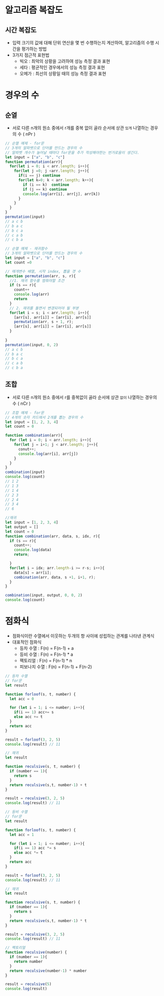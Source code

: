 # 알고리즘 복잡도

## 시간 복잡도
- 입력 크기의 값에 대해 단위 연산을 몇 번 수행하는지 계산하여, 알고리즘의 수행 시간을 평가하는 방법
- 3가지 점근적 표현법
  - 빅오 : 최악의 상황을 고려하여 성능 측정 결과 표현
  - 세타 : 평균적인 경우에서의 성능 측정 결과 표현
  - 오메가 : 최선의 상황일 때의 성능 측정 결과 표현

# 경우의 수 

## 순열
- 서로 다른 n개의 원소 중에서 r개를 중복 없이 골라 순서에 상관 `있게` 나열하는 경우의 수 ( nPr )

```javascript
// 순열 예제 - for문
// 3개의 알파벳으로 단어를 만드는 경우의 수
// 알파벳 개수가 늘어날 때마다 for문을 추가 작성해야한는 번거로움이 생긴다.
let input = ["a", "b", "c"]
function permutation(arr){
  for(let i = 0; i < arr.length; i++){
    for(let j =0; j <arr.length; j++){
      if(i == j) continue
      for(let k=0; k < arr.length; k++){
        if (i == k)  continue
        if (j == k) continue
        console.log(arr[i], arr[j], arr[k])
      }
    }
  }
}
permutation(input)
// a c b
// b a c
// b c a
// c a b
// c b a
```
```javascript
// 순열 예제 - 재귀함수
// 3개의 알파벳으로 단어를 만드는 경우의 수
let input = ["a", "b", "c"]
let count =0

// 매개변수 배열, 시작 index, 뽑을 갯 수
function permutation(arr, s, r){
  //1. 재귀 함수를 멈춰야할 조건
  if (s == r){
    count++
    console.log(arr)
    return
  }
  // 2. 재귀를 돌면서 변경되어야 될 부분 
  for(let i = s; i < arr.length; i++){
    [arr[s], arr[i]] = [arr[i], arr[s]]
    permutation(arr, s + 1, r);
    [arr[s], arr[i]] = [arr[i], arr[s]]
  }
  
}
permutation(input, 0, 2)
// a c b
// b a c
// b c a
// c a b
// c b a
```

## 조합
- 서로 다른 n개의 원소 중에서 r를 중복없이 골라 순서에 상관 `없이` 나열하는 경우의 수 ( nCr )
```javascript
// 조합 예제 - for문
// 4개의 숫자 카드에서 2개를 뽑는 경우의 수
let input = [1, 2, 3, 4]
let count = 0

function combination(arr){
  for (let i = 0; i < arr.length; i++){
    for(let j = i+1; j < arr.length; j++){
      conut++;
      console.log(arr[i], arr[j])
    }
  }
}
combination(input)
console.log(count)
// 1 2
// 1 3
// 1 4
// 2 3
// 2 4
// 3 4
// 6
```

```javascript
//재귀
let input = [1, 2, 3, 4]
let output = []
let count = 0
function combination(arr, data, s, idx, r){
  if (s == r){
    count++;
    console.log(data)
    return;

  }
  for(let i = idx; arr.length-i >= r-s; i++){
    data[s] = arr[i];
    combination(arr, data, s +1, i+1, r);
  }
}

combination(input, output, 0, 0, 2)
console.log(count)

```

# 점화식
- 점화식이란 수열에서 이웃하는 두개의 항 사이에 성립하는 관계를 나타낸 관계식
- 대표적인 점화식
  - 등차 수열 : F(n) = F(n-1) + a
  - 등비 수열 : F(n) = F(n-1) * a
  - 팩토리얼 : F(n) = F(n-1) * n
  - 피보나치 수열 : F(n) = F(n-1) + F(n-2)

```javascript
// 등차 수열
// for문
let result

function forloof(s, t, number) {
  let acc = 0

  for (let i = 1; i <= number; i++){
    if(i == 1) acc+= s
    else acc += t
  }
  return acc
}

result = forloof(3, 2, 5)
console.log(result) // 11

// 재귀
let result

function reculsive(s, t, number) {
  if (number == 1){
    return s
  }
  return reculsive(s,t, number-1) + t
}

result = reculsive(3, 2, 5)
console.log(result) // 11
```


```javascript
// 등비 수열
// for문
let result

function forloof(s, t, number) {
  let acc = 1

  for (let i = 1; i <= number; i++){
    if(i == 1) acc *= s
    else acc *= t
  }
  return acc
}

result = forloof(3, 2, 5)
console.log(result) // 11

// 재귀
let result

function reculsive(s, t, number) {
  if (number == 1){
    return s
  }
  return reculsive(s,t, number-1) * t
}

result = reculsive(3, 2, 5)
console.log(result) // 11
```

```javascript
// 팩토리얼
function reculsive(number) {
  if (number == 1){
    return number
  }
  return reculsive(number-1) * number
}

result = reculsive(5)
console.log(result)
```



